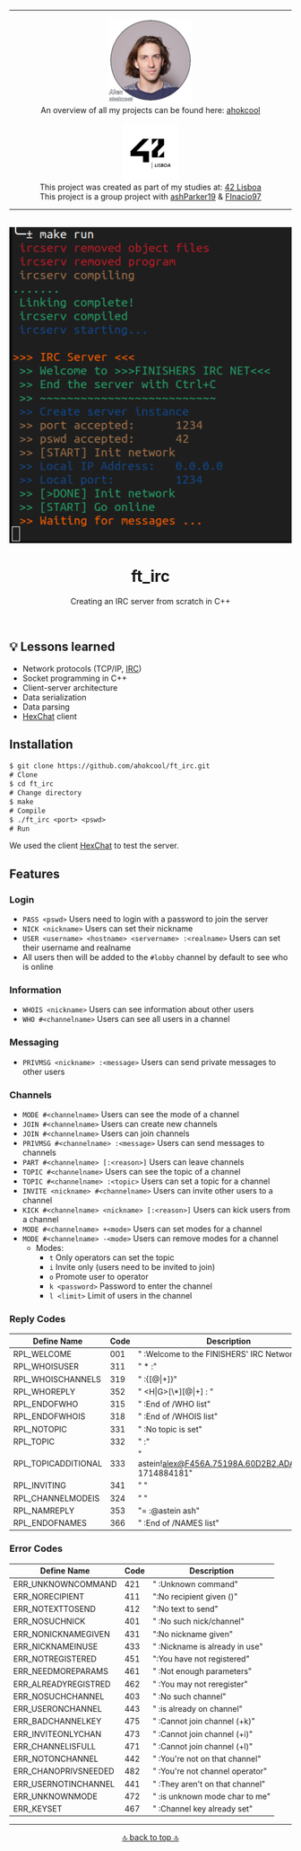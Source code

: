 <!-- ahokcool HEADER START-->
---
<a id="top"></a>
<div align="center">
	<a href="https://github.com/ahokcool/ahokcool/blob/main/README.md">
		<img src="images/alexgit.png" alt="ahokcool" width="150">
	</a><br>
	An overview of all my projects can be found here: <a href="https://github.com/ahokcool/ahokcool/blob/main/README.md" target="_blank">ahokcool</a><br><br>
	<a href="https://www.42lisboa.com">
		<img src="images/logo42.png" alt="42" width="100">
	</a><br>
	This project was created as part of my studies at: <a href="https://www.42lisboa.com" target="_blank">42 Lisboa</a><br>
	This project is a group project with 
	<a href="https://github.com/AshParker19" target="_blank">ashParker19</a> &
	<a href="https://github.com/FInacio97" target="_blank">FInacio97</a><br>
</div>

---
<!-- ahokcool HEADER END-->
<!-- PROJECT HEADER START -->
<br />
<div align="center">
  <a href="./">
    <img src="images/logo.png" alt="image" width="600">
  </a>
  <h1 align="center">ft_irc</h1>
<p align="center">
    Creating an IRC server from scratch in C++
</p>
</div>
<br>
<!-- PROJECT HEADER END -->

## :bulb: Lessons learned
- Network protocols (TCP/IP, [IRC](https://datatracker.ietf.org/doc/html/rfc1459))
- Socket programming in C++
- Client-server architecture
- Data serialization
- Data parsing
- [HexChat](https://hexchat.github.io/) client


## Installation
```
$ git clone https://github.com/ahokcool/ft_irc.git                        # Clone
$ cd ft_irc                                                               # Change directory
$ make                                                                    # Compile
$ ./ft_irc <port> <pswd>                                                  # Run
```
We used the client [HexChat](https://hexchat.github.io/) to test the server.

## Features
### Login
- ```PASS <pswd>``` Users need to login with a password to join the server
- ```NICK <nickname>``` Users can set their nickname
- ```USER <username> <hostname> <servername> :<realname>``` Users can set their username and realname
- All users then will be added to the ```#lobby``` channel by default to see who is online

### Information
- ```WHOIS <nickname>``` Users can see information about other users
- ```WHO #<channelname>``` Users can see all users in a channel

### Messaging
- ```PRIVMSG <nickname> :<message>``` Users can send private messages to other users

### Channels
- ```MODE #<channelname>``` Users can see the mode of a channel
- ```JOIN #<channelname>``` Users can create new channels
- ```JOIN #<channelname>``` Users can join channels
- ```PRIVMSG #<channelname> :<message>``` Users can send messages to channels
- ```PART #<channelname> [:<reason>]``` Users can leave channels
- ```TOPIC #<channelname>``` Users can see the topic of a channel
- ```TOPIC #<channelname> :<topic>``` Users can set a topic for a channel
- ```INVITE <nickname> #<channelname>``` Users can invite other users to a channel
- ```KICK #<channelname> <nickname> [:<reason>]``` Users can kick users from a channel
- ```MODE #<channelname> +<mode>``` Users can set modes for a channel
- ```MODE #<channelname> -<mode>``` Users can remove modes for a channel
	- Modes:
		- ```t``` Only operators can set the topic
		- ```i``` Invite only (users need to be invited to join)
		- ```o``` <nickname> Promote user to operator
		- ```k <password>``` Password to enter the channel
		- ```l <limit>``` Limit of users in the channel

### Reply Codes

| Define Name           | Code | Description |
|-----------------------|------|-------------|
| RPL_WELCOME           | 001  | "<nick> :Welcome to the FINISHERS' IRC Network, <nick>" |
| RPL_WHOISUSER         | 311  | "<nick> <user> <host> * :<real name>" |
| RPL_WHOISCHANNELS     | 319  | "<nick> :{[@\\|+]<channel><space>}" |
| RPL_WHOREPLY          | 352  | "<channel> <user> <host> <server> <nick> <H\|G>[\\\*][@\\|+] :<hopcount> <real name>" |
| RPL_ENDOFWHO          | 315  | "<name> :End of /WHO list" |
| RPL_ENDOFWHOIS        | 318  | "<nick> :End of /WHOIS list" |
| RPL_NOTOPIC           | 331  | "<channel> :No topic is set" |
| RPL_TOPIC             | 332  | "<channel> :<topic>" |
| RPL_TOPICADDITIONAL   | 333  | "<channel> astein!alex@F456A.75198A.60D2B2.ADA236.IP 1714884181" |
| RPL_INVITING          | 341  | "<channel> <nick>" |
| RPL_CHANNELMODEIS     | 324  | "<channel> <mode> <mode params>" |
| RPL_NAMREPLY          | 353  | "= <channel> :@astein ash" |
| RPL_ENDOFNAMES        | 366  | "<channel> :End of /NAMES list" |

### Error Codes

| Define Name           | Code | Description |
|-----------------------|------|-------------|
| ERR_UNKNOWNCOMMAND    | 421  | "<command> :Unknown command" |
| ERR_NORECIPIENT       | 411  | ":No recipient given (<command>)" |
| ERR_NOTEXTTOSEND      | 412  | ":No text to send" |
| ERR_NOSUCHNICK        | 401  | "<nickname> :No such nick/channel" |
| ERR_NONICKNAMEGIVEN   | 431  | ":No nickname given" |
| ERR_NICKNAMEINUSE     | 433  | "<nick> :Nickname is already in use" |
| ERR_NOTREGISTERED     | 451  | ":You have not registered" |
| ERR_NEEDMOREPARAMS    | 461  | "<command> :Not enough parameters" |
| ERR_ALREADYREGISTRED  | 462  | "<nick> :You may not reregister" |
| ERR_NOSUCHCHANNEL     | 403  | "<channel name> :No such channel" |
| ERR_USERONCHANNEL     | 443  | "<user> <channel> :is already on channel" |
| ERR_BADCHANNELKEY     | 475  | "<channel> :Cannot join channel (+k)" |
| ERR_INVITEONLYCHAN    | 473  | "<channel> :Cannot join channel (+i)" |
| ERR_CHANNELISFULL     | 471  | "<channel> :Cannot join channel (+l)" |
| ERR_NOTONCHANNEL      | 442  | "<channel> :You're not on that channel" |
| ERR_CHANOPRIVSNEEDED  | 482  | "<channel> :You're not channel operator" |
| ERR_USERNOTINCHANNEL  | 441  | "<nick> <channel> :They aren't on that channel" |
| ERR_UNKNOWNMODE       | 472  | "<char> :is unknown mode char to me" |
| ERR_KEYSET            | 467  | "<channel> :Channel key already set" |


<!-- ahokcool FOOTER-->
---
<p align="center">
  <a href="#top">🔝 back to top 🔝</a>
</p>
